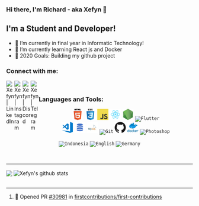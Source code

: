 ### Hi there, I'm Richard - aka Xefyn 👋

## I'm a Student and Developer!

- 🔭 I’m currently in final year in Informatic Technology!
- 🌱 I’m currently learning React js and Docker
- 🥅 2020 Goals: Building my github project

### Connect with me:

[<img align="left" alt="Xefyn | LinkedIn" width="22px" src="https://cdn.jsdelivr.net/npm/simple-icons@v3/icons/linkedin.svg" />][linkedin]
[<img align="left" alt="Xefyn | Instagram" width="22px" src="https://cdn.jsdelivr.net/npm/simple-icons@v3/icons/instagram.svg" />][instagram]
[<img align="left" alt="Xefyn | Discord" width="22px" src="https://cdn.jsdelivr.net/npm/simple-icons@v3/icons/discord.svg" />][discord]
[<img align="left" alt="Xefyn | Telegram" width="22px" src="https://cdn.jsdelivr.net/npm/simple-icons@v3/icons/telegram.svg" />][telegram]

<br />

### **Languages and Tools:**
<div align='center'>
<code><img alt="HTML5" width="30px" src="https://raw.githubusercontent.com/github/explore/80688e429a7d4ef2fca1e82350fe8e3517d3494d/topics/html/html.png" ></code>
<code><img alt="CSS3" width="30px" src="https://raw.githubusercontent.com/github/explore/80688e429a7d4ef2fca1e82350fe8e3517d3494d/topics/css/css.png" /></code>
<code><img alt="JavaScript" width="30px" src="https://raw.githubusercontent.com/github/explore/80688e429a7d4ef2fca1e82350fe8e3517d3494d/topics/javascript/javascript.png" /></code>
<code><img alt="React" width="30px" src="https://raw.githubusercontent.com/github/explore/80688e429a7d4ef2fca1e82350fe8e3517d3494d/topics/react/react.png" /></code>
<code><img alt="Node.js" width="30px" src="https://raw.githubusercontent.com/github/explore/80688e429a7d4ef2fca1e82350fe8e3517d3494d/topics/nodejs/nodejs.png" /></code>
<code><img alt="Flutter" width="30px" src="https://img.icons8.com/color/48/000000/flutter.png" /></code>

<br />
<code><img alt="Visual Studio Code" width="30px" src="https://raw.githubusercontent.com/github/explore/80688e429a7d4ef2fca1e82350fe8e3517d3494d/topics/visual-studio-code/visual-studio-code.png"></code>
<code><img alt="SQL" width="30px" src="https://raw.githubusercontent.com/github/explore/80688e429a7d4ef2fca1e82350fe8e3517d3494d/topics/sql/sql.png" /></code>
<code><img alt="MySQL" width="30px" src="https://raw.githubusercontent.com/github/explore/80688e429a7d4ef2fca1e82350fe8e3517d3494d/topics/mysql/mysql.png" /></code>
<code><img alt="Git" width="30px" src="https://git-scm.com/images/logos/downloads/Git-Icon-1788C.png" /></code>
<code><img alt="GitHub" width="30px" src="https://raw.githubusercontent.com/github/explore/78df643247d429f6cc873026c0622819ad797942/topics/github/github.png" /></code>
<code><img alt="Docker" width="30px" src="https://raw.githubusercontent.com/github/explore/80688e429a7d4ef2fca1e82350fe8e3517d3494d/topics/docker/docker.png" /></code>
<code><img alt="Photoshop" width="30px" src="https://devicons.github.io/devicon/devicon.git/icons/photoshop/photoshop-line.svg" /></code>

<code><img alt="Indonesia" width="40px" src="https://img.icons8.com/color/48/000000/indonesia.png" /></code>
<code><img alt="English" width="40px" src="https://img.icons8.com/cute-clipart/64/000000/usa.png" /></code>
<code><img alt="Germany" width="40px" src="https://img.icons8.com/cute-clipart/64/000000/germany.png" /></code>

</div>
<br />

---
<div>
<img align="center" src="https://github-readme-stats.vercel.app/api?username=Xefyn&show_icons=true&line_height=27&include_all_commits=true&count_private=true" />
<img align="center" src="https://github-readme-stats.vercel.app/api/top-langs/?username=Xefyn&hide=lua" alt="Xefyn's github stats" />
<div>
<br />

---
<!--START_SECTION:activity-->
1. 💪 Opened PR [#30981](https://github.com/firstcontributions/first-contributions/pull/30981) in [firstcontributions/first-contributions](https://github.com/firstcontributions/first-contributions)
<!--END_SECTION:activity-->



[instagram]: https://www.instagram.com/richardivan10/
[linkedin]: https://www.linkedin.com/in/richard-ivan-5149b71a2/
[discord]: https://discord.com/users/332374259026493441
[telegram]: https://t.me/Xefyn